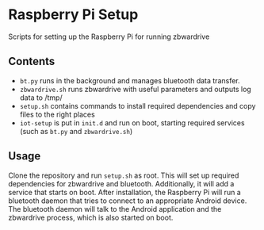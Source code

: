 # Raspberry Pi Setup

Scripts for setting up the Raspberry Pi for running zbwardrive

## Contents

* `bt.py` runs in the background and manages bluetooth data transfer.
* `zbwardrive.sh` runs zbwardrive with useful parameters and outputs log data to /tmp/
* `setup.sh` contains commands to install required dependencies and copy files to the right places
* `iot-setup` is put in `init.d` and run on boot, starting required services (such as `bt.py` and `zbwardrive.sh`)

## Usage

Clone the repository and run `setup.sh` as root. This will set up required
dependencies for zbwardrive and bluetooth. Additionally, it will add a service
that starts on boot. After installation, the Raspberry Pi will run a bluetooth
daemon that tries to connect to an appropriate Android device. The bluetooth
daemon will talk to the Android application and the zbwardrive process, which
is also started on boot.
